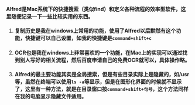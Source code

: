 #### Alfred是Mac系统下的快捷搜索（类似find）和定义各种流程的效率型软件，这里随便记录一下一些比较实用的东西。

1. #### 复制历史是我在windows上常用的功能，使用了Alfred以后默然有这个功能，快捷键可以自己设置，如我的快捷键是`command+shift+c`

2. #### OCR也是我在windows上非常喜欢的一个功能，在Mac上的实现可以通过找到别人写好的相关流程，然后百度申请自己的免费OCR就可以，具体操作略。

3. #### Alfred的最主要功能其实是全局搜索，但是有些目录实际上是隐藏的，如/usr等，虽然在终端可以使用`ls -a`等显示，但是在图形化界面的时候就不显示了，这里有一种方法，就是在目录窗口按`command+shift+句号`，这个方法同样在我的电脑显示隐藏文件适用。
